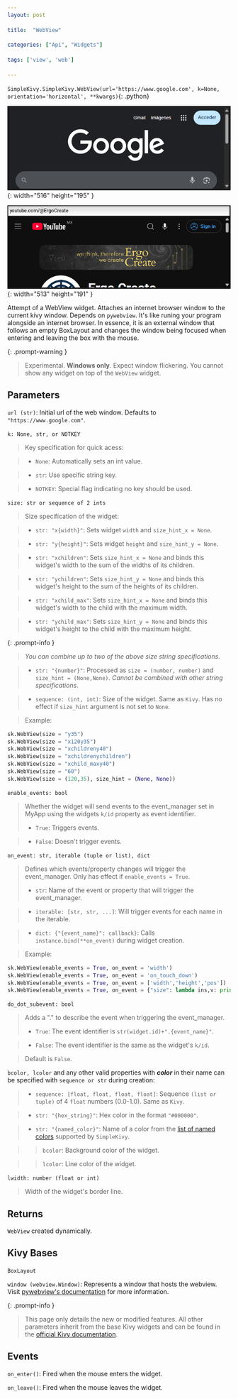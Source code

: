 ```yaml
---
layout: post

title:  "WebView"

categories: ["Api", "Widgets"]

tags: ['view', 'web']

---
```

`SimpleKivy.SimpleKivy.WebView(url='https://www.google.com', k=None, orientation='horizontal', **kwargs)`{: .python}


![WebView.png](assets/img/docs/WebView.png){: width="516" height="195" }

![WebView.2.png](assets/img/docs/WebView.2.png){: width="513" height="191" }


Attempt of a WebView widget. Attaches an internet browser window to the current kivy window. Depends on `pywebview`. It's like runing your program alongside an internet browser.
In essence, it is an external window that follows an empty BoxLayout and changes the window being focused when entering and leaving the box with the mouse.

{: .prompt-warning }

> Experimental. **Windows only**. Expect window flickering. You cannot show any widget on top of the `WebView` widget.


## Parameters

`url (str)`: Initial url of the web window. Defaults to `"https://www.google.com"`.



`k: None, str, or NOTKEY`

> Key specification for quick acess:

> - `None`: Automatically sets an int value.

> - `str`: Use specific string key.

> - `NOTKEY`: Special flag indicating no key should be used.


`size: str or sequence of 2 ints`

> Size specification of the widget:


> - `str: "x{width}"`: Sets widget `width` and `size_hint_x = None`.

> - `str: "y{height}"`: Sets widget `height` and `size_hint_y = None`.

> - `str: "xchildren"`: Sets `size_hint_x = None` and binds this widget's width to the sum of the widths of its children.

> - `str: "ychildren"`: Sets `size_hint_y = None` and binds this widget's height to the sum of the heights of its children.

> - `str: "xchild_max"`: Sets `size_hint_x = None` and binds this widget's width to the child with the maximum width.

> - `str: "ychild_max"`: Sets `size_hint_y = None` and binds this widget's height to the child with the maximum height.


{: .prompt-info }

> *You can combine up to two of the above size string specifications.*

> - `str: "{number}"`: Processed as `size = (number, number)` and `size_hint = (None,None)`. *Cannot be combined with other string specifications*.


> - `sequence: (int, int)`: Size of the widget. Same as `Kivy`. Has no effect if `size_hint` argument is not set to `None`.


> Example:

```py
sk.WebView(size = "y35")
sk.WebView(size = "x120y35")
sk.WebView(size = "xchildreny40")
sk.WebView(size = "xchildrenychildren")
sk.WebView(size = "xchild_maxy40")
sk.WebView(size = "60")
sk.WebView(size = (120,35), size_hint = (None, None))
```

`enable_events: bool`

> Whether the widget will send events to the event_manager set in MyApp using the widgets `k/id` property as event identifier.
> - `True`: Triggers events.

> - `False`: Doesn't trigger events.


`on_event: str, iterable (tuple or list), dict`

> Defines which events/property changes will trigger the event_manager. Only has effect if `enable_events = True`.
> - `str`: Name of the event or property that will trigger the event_manager.

> - `iterable: [str, str, ...]`: Will trigger events for each name in the iterable.

> - `dict: {"{event_name}": callback}`: Calls `instance.bind(**on_event)` during widget creation.


> Example:

```py
sk.WebView(enable_events = True, on_event = 'width')
sk.WebView(enable_events = True, on_event = 'on_touch_down')
sk.WebView(enable_events = True, on_event = ['width','height','pos'])
sk.WebView(enable_events = True, on_event = {"size": lambda ins,v: print("size =",v)})

```

`do_dot_subevent: bool`

> Adds a "." to describe the event when triggering the event_manager.
> - `True`: The event identifier is `str(widget.id)+".{event_name}"`.

> - `False`: The event identifier is the same as the widget's `k/id`.

> Default is `False`.



`bcolor, lcolor` and any other valid properties with ***color*** in their name can be specified with `sequence or str` during creation:

> - `sequence: [float, float, float, float]`: Sequence `(list or tuple)` of 4 `float` numbers (0.0-1.0). Same as `Kivy`.

> - `str: "{hex_string}"`: Hex color in the format `"#000000"`.

> - `str: "{named_color}"`: Name of a color from the [list of named colors](/posts/named_colors) supported by `SimpleKivy`.


>> `bcolor`: Background color of the widget.


>> `lcolor`: Line color of the widget.


`lwidth: number (float or int)`

> Width of the widget's border line.


## Returns

`WebView` created dynamically.

## Kivy Bases

`BoxLayout`

`window (webview.Window)`: Represents a window that hosts the webview. Visit [pywebview's documentation](https://pywebview.flowrl.com/) for more information.



{: .prompt-info }

> This page only details the new or modified features. All other parameters inherit from the base Kivy widgets and can be found in the [official Kivy documentation](https://kivy.org/doc/stable).



## Events


`on_enter()`: Fired when the mouse enters the widget.

`on_leave()`: Fired when the mouse leaves the widget.

